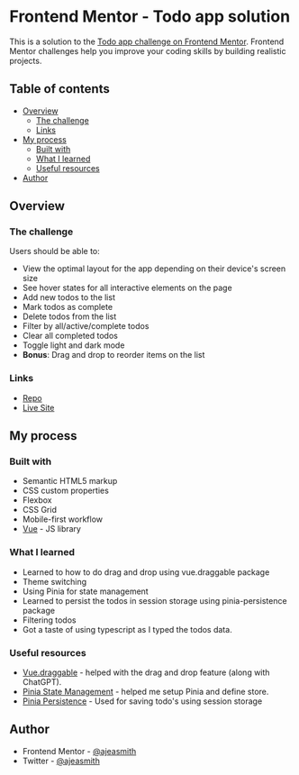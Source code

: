 # Frontend Mentor - Todo app solution

This is a solution to the [Todo app challenge on Frontend Mentor](https://www.frontendmentor.io/challenges/todo-app-Su1_KokOW). Frontend Mentor challenges help you improve your coding skills by building realistic projects.

## Table of contents

- [Overview](#overview)
  - [The challenge](#the-challenge)
  - [Links](#links)
- [My process](#my-process)
  - [Built with](#built-with)
  - [What I learned](#what-i-learned)
  - [Useful resources](#useful-resources)
- [Author](#author)

## Overview

### The challenge

Users should be able to:

- View the optimal layout for the app depending on their device's screen size
- See hover states for all interactive elements on the page
- Add new todos to the list
- Mark todos as complete
- Delete todos from the list
- Filter by all/active/complete todos
- Clear all completed todos
- Toggle light and dark mode
- **Bonus**: Drag and drop to reorder items on the list

### Links

- [Repo](https://github.com/AjeaSmith/todo-vue)
- [Live Site](https://todo-vue-green-seven.vercel.app/)

## My process

### Built with

- Semantic HTML5 markup
- CSS custom properties
- Flexbox
- CSS Grid
- Mobile-first workflow
- [Vue](https://vuejs.org/) - JS library

### What I learned

- Learned to how to do drag and drop using vue.draggable package
- Theme switching
- Using Pinia for state management
- Learned to persist the todos in session storage using pinia-persistence package
- Filtering todos
- Got a taste of using typescript as I typed the todos data.

### Useful resources

- [Vue.draggable](https://github.com/SortableJS/Vue.Draggable) - helped with the drag and drop feature (along with ChatGPT).
- [Pinia State Management](https://pinia.vuejs.org/core-concepts/) - helped me setup Pinia and define store.
- [Pinia Persistence](https://github.com/prazdevs/pinia-plugin-persistedstate) - Used for saving todo's using session storage

## Author

- Frontend Mentor - [@ajeasmith](https://www.frontendmentor.io/profile/ajeasmith)
- Twitter - [@ajeasmith](https://www.twitter.com/ajeasmith)
